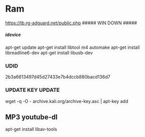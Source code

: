 # Ram

https://tb.rg-adguard.net/public.php ##### WIN DOWN #####



##### idevice


apt-get update
apt-get install libtool m4 automake
apt-get install libreadline6-dev
apt-get install libusb-dev

 ### UDID
2b3a6613497d45d27433e7b4dccb880bacd136d7
### UPDATE KEY UPDATE
wget -q -O - archive.kali.org/archive-key.asc | apt-key add

## MP3 youtube-dl
apt-get install libav-tools
